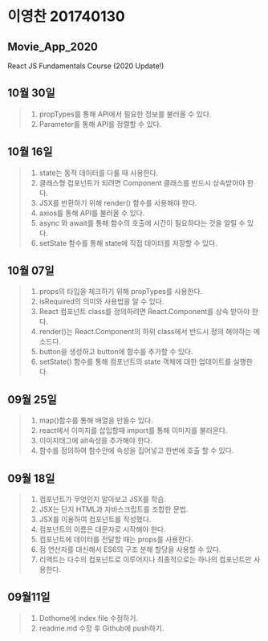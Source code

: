 # 이영찬 201740130
## Movie_App_2020
React JS Fundamentals Course (2020 Update!)

## 10월 30일
>1. propTypes를 통해 API에서 필요한 정보를 불러올 수 있다.
>2. Parameter를 통해 API를 정렬할 수 있다.

## 10월 16일
>1. state는 동적 데이터를 다룰 때 사용한다.
>2. 클래스형 컴포넌트가 되려면 Component 클래스를 반드시 상속받아야 한다.
>3. JSX를 반환하기 위해 render() 함수를 사용해야 한다.
>4. axios를 통해 API를 불러올 수 있다.
>5. async 와 await를 통해 함수의 호출에 시간이 필요하다는 것을 알릴 수 있다.
>6. setState 함수를 통해 state에 직접 데이터를 저장할 수 있다.

## 10월 07일
>1. props의 타입을 체크하기 위해 propTypes를 사용한다.
>2. isRequired의 의미와 사용법을 알 수 있다. 
>3. React 컴포넌트 class를 정의하려면 React.Component를 상속 받아야 한다.
>4. render()는 React.Component의 하위 class에서 반드시 정의 해야하는 메소드다.
>5. button을 생성하고 button에 함수를 추가할 수 있다.
>6. setState() 함수를 통해 컴포넌트의 state 객체에 대한 업데이트를 실행한다.

## 09월 25일
>1. map()함수를 통해 배열을 만들수 있다.
>2. react에서 이미지를 삽입할때 import를 통해 이미지를 불러온다.
>3. 이미지태그에 alt속성을 추가해야 한다.
>4. 함수를 정의하여 함수안에 속성을 집어넣고 한번에 호출 할 수 있다.

## 09월 18일
>1. 컴포넌트가 무엇인지 알아보고 JSX를 학습.
>2. JSX는 단지 HTML과 자바스크립트를 조합한 문법.
>3. JSX를 이용하여 컴포넌트를 작성했다.
>4. 컴포넌트의 이름은 대문자로 시작해야 한다.
>5. 컴포넌트에 데이터를 전달할 때는 props를 사용한다.
>6. 점 연산자를 대신해서 ES6의 구조 분해 할당을 사용할 수 있다.
>7. 리액트는 다수의 컴포넌트로 이루어지나 최종적으로는 하나의 컴포넌트만 사용한다.

## 09월11일
>1. Dothome에 index file 수정하기.
>2. readme.md 수정 후 Github에 push하기.

